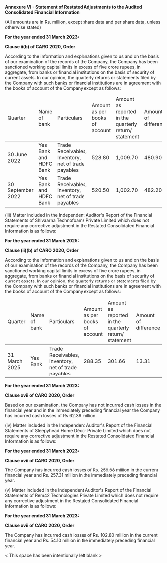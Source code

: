 **Annexure VI - Statement of Restated Adjustments to the Audited Consolidated Financial Information**

(All amounts are in Rs. million, except share data and per share data, unless otherwise stated)

**For the year ended 31 March 2023:**

**Clause ii(b) of CARO 2020, Order**

According to the information and explanations given to us and on the basis of our examination of the records of the Company, the Company has been sanctioned working capital limits in excess of five crore rupees, in aggregate, from banks or financial institutions on the basis of security of current assets. In our opinion, the quarterly returns or statements filed by the Company with such banks or financial institutions are in agreement with the books of account of the Company except as follows:

<table><thead><tr><td>Quarter</td><td>Name of bank</td><td>Particulars</td><td>Amount as per books of account</td><td>Amount as reported in the quarterly return/ statement</td><td>Amount of difference</td><td>Whether return/ statement subsequently rectified</td></tr></thead><tbody><tr><td>30 June 2022</td><td>Yes Bank and HDFC Bank</td><td>Trade Receivables, Inventory, net of trade payables</td><td>528.80</td><td>1,009.70</td><td>480.90</td><td>Yes</td></tr><tr><td>30 September 2022</td><td>Yes Bank and HDFC Bank</td><td>Trade Receivables, Inventory, net of trade payables</td><td>520.50</td><td>1,002.70</td><td>482.20</td><td>Yes</td></tr></tbody></table>

(iii) Matter included in the Independent Auditor's Report of the Financial Statements of Shivaarna Technofoams Private Limited which does not require any corrective adjustment in the Restated Consolidated Financial Information is as follows:

**For the year ended 31 March 2025:**

**Clause (ii)(b) of CARO 2020, Order**

According to the information and explanations given to us and on the basis of our examination of the records of the Company, the Company has been sanctioned working capital limits in excess of five crore rupees, in aggregate, from banks or financial institutions on the basis of security of current assets. In our opinion, the quarterly returns or statements filed by the Company with such banks or financial institutions are in agreement with the books of account of the Company except as follows:

<table><thead><tr><td>Quarter</td><td>Name of bank</td><td>Particulars</td><td>Amount as per books of account</td><td>Amount as reported in the quarterly return/ statement</td><td>Amount of difference</td><td>Whether return/ statement subsequently rectified</td></tr></thead><tbody><tr><td>31 March 2025</td><td>Yes Bank</td><td>Trade Receivables, Inventory, net of trade payables</td><td>288.35</td><td>301.66</td><td>13.31</td><td>Yes</td></tr></tbody></table>

**For the year ended 31 March 2023:**

**Clause xvii of CARO 2020, Order**

Based on our examination, the Company has not incurred cash losses in the financial year and in the immediately preceding financial year the Company has incurred cash losses of Rs 62.39 million.

(iv) Matter included in the Independent Auditor's Report of the Financial Statements of Sleepyhead Home Décor Private Limited which does not require any corrective adjustment in the Restated Consolidated Financial Information is as follows:

**For the year ended 31 March 2023:**

**Clause xvii of CARO 2020, Order**

The Company has incurred cash losses of Rs. 259.68 million in the current financial year and Rs. 257.31 million in the immediately preceding financial year.

(v) Matter included in the Independent Auditor's Report of the Financial Statements of Rem42 Technologies Private Limited which does not require any corrective adjustment in the Restated Consolidated Financial Information is as follows:

**For the year ended 31 March 2023:**

**Clause xvii of CARO 2020, Order**

The Company has incurred cash losses of Rs. 102.80 million in the current financial year and Rs. 54.10 million in the immediately preceding financial year.

< This space has been intentionally left blank >